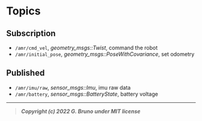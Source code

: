 # Topics

## Subscription
- `/amr/cmd_vel`, _geometry_msgs::Twist_, command the robot
- `/amr/initial_pose`, _geometry_msgs::PoseWithCovariance_, set odometry

## Published
- `/amr/imu/raw`, _sensor_msgs::Imu_, imu raw data
- `/amr/battery`, _sensor_msgs::BatteryState_, battery voltage


---


> ***Copyright (c) 2022 G. Bruno under MIT license***